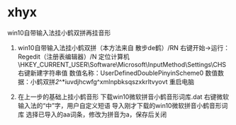 # xhyx
win10自带输入法挂小鹤双拼再挂音形

1. win10自带输入法挂小鹤双拼（本方法来自 散步de鹤）/RN
右键开始→运行：Regedit（注册表编辑器）/N
定位计算机\HKEY_CURRENT_USER\Software\Microsoft\InputMethod\Settings\CHS
右键新建字符串值
数值名称：UserDefinedDoublePinyinScheme0
数值数据：小鹤双拼*2*^*iuvdjhcwfg^xmlnpbksqszxkrltvyovt
重启电脑

2. 在上一步的基础上挂小鹤音形
下载win10微软拼音小鹤音形词库.dat
右键微软输入法的“中”字，用户自定义短语
导入刚才下载的win10微软拼音小鹤音形词库
选择已导入的aa词条，修改为拼音为a，保存后关闭
